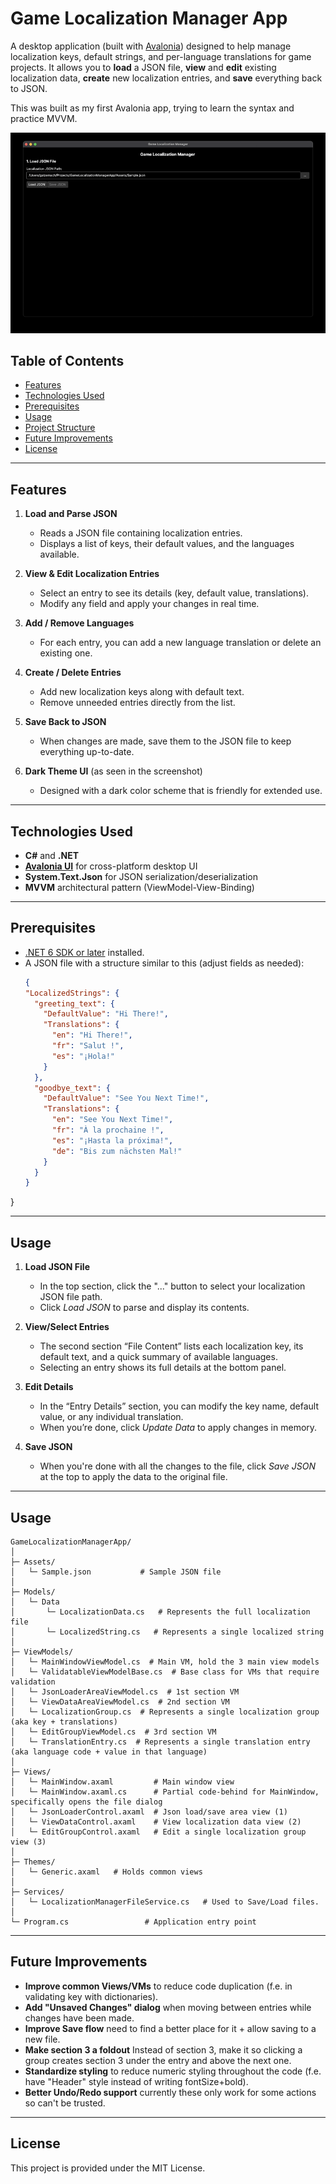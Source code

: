 # Game Localization Manager App

A desktop application (built with [Avalonia](https://avaloniaui.net/)) designed to help manage localization keys, default strings, and per-language translations for game projects. 
It allows you to **load** a JSON file, **view** and **edit** existing localization data, **create** new localization entries, and **save** everything back to JSON.

This was built as my first Avalonia app, trying to learn the syntax and practice MVVM.


<img src="./Assets/DemoGif/AppScreens.gif" alt="Game Localization Manager UI" width="700"/>

## Table of Contents
- [Features](#features)
- [Technologies Used](#technologies-used)
- [Prerequisites](#prerequisites)
- [Usage](#usage)
- [Project Structure](#project-structure)
- [Future Improvements](#future-improvements)
- [License](#license)

---

## Features
1. **Load and Parse JSON**
    - Reads a JSON file containing localization entries.
    - Displays a list of keys, their default values, and the languages available.

2. **View & Edit Localization Entries**
    - Select an entry to see its details (key, default value, translations).
    - Modify any field and apply your changes in real time.

3. **Add / Remove Languages**
    - For each entry, you can add a new language translation or delete an existing one.

4. **Create / Delete Entries**
    - Add new localization keys along with default text.
    - Remove unneeded entries directly from the list.

5. **Save Back to JSON**
    - When changes are made, save them to the JSON file to keep everything up-to-date.

6. **Dark Theme UI** (as seen in the screenshot)
    - Designed with a dark color scheme that is friendly for extended use.

---

## Technologies Used
- **C#** and **.NET**
- **[Avalonia UI](https://avaloniaui.net/)** for cross-platform desktop UI
- **System.Text.Json** for JSON serialization/deserialization
- **MVVM** architectural pattern (ViewModel-View-Binding)

---

## Prerequisites
- [.NET 6 SDK or later](https://dotnet.microsoft.com/en-us/download) installed.
- A JSON file with a structure similar to this (adjust fields as needed):
  ```json
  {
  "LocalizedStrings": {
    "greeting_text": {
      "DefaultValue": "Hi There!",
      "Translations": {
        "en": "Hi There!",
        "fr": "Salut !",
        "es": "¡Hola!"
      }
    },
    "goodbye_text": {
      "DefaultValue": "See You Next Time!",
      "Translations": {
        "en": "See You Next Time!",
        "fr": "À la prochaine !",
        "es": "¡Hasta la próxima!",
        "de": "Bis zum nächsten Mal!"
      }
    }
  }
}

---

## Usage
1. **Load JSON File**
   - In the top section, click the "..." button to select your localization JSON file path.
   - Click *Load JSON* to parse and display its contents.

2. **View/Select Entries**
   - The second section “File Content” lists each localization key, its default text, and a quick summary of available languages.
   - Selecting an entry shows its full details at the bottom panel.

3. **Edit Details**
   - In the “Entry Details” section, you can modify the key name, default value, or any individual translation.
   - When you’re done, click *Update Data* to apply changes in memory.

4. **Save JSON**
   - When you're done with all the changes to the file, click *Save JSON* at the top to apply the data to the original file.

---

## Usage
```
GameLocalizationManagerApp/
│
├─ Assets/
│   └─ Sample.json           # Sample JSON file
│
├─ Models/
│   └─ Data
│       └─ LocalizationData.cs   # Represents the full localization file
│       └─ LocalizedString.cs   # Represents a single localized string
│
├─ ViewModels/
│   └─ MainWindowViewModel.cs  # Main VM, hold the 3 main view models
│   └─ ValidatableViewModelBase.cs  # Base class for VMs that require validation
│   └─ JsonLoaderAreaViewModel.cs  # 1st section VM
│   └─ ViewDataAreaViewModel.cs  # 2nd section VM
│   └─ LocalizationGroup.cs  # Represents a single localization group (aka key + translations)
│   └─ EditGroupViewModel.cs  # 3rd section VM
│   └─ TranslationEntry.cs  # Represents a single translation entry (aka language code + value in that language)
│
├─ Views/
│   └─ MainWindow.axaml         # Main window view
│   └─ MainWindow.axaml.cs      # Partial code-behind for MainWindow, specifically opens the file dialog
│   └─ JsonLoaderControl.axaml  # Json load/save area view (1)
│   └─ ViewDataControl.axaml    # View localization data view (2)
│   └─ EditGroupControl.axaml   # Edit a single localization group view (3)
│
├─ Themes/
│   └─ Generic.axaml   # Holds common views
│
├─ Services/
│   └─ LocalizationManagerFileService.cs   # Used to Save/Load files.
│
└─ Program.cs                 # Application entry point
```

---

## Future Improvements
- **Improve common Views/VMs** to reduce code duplication (f.e. in validating key with dictionaries).
- **Add "Unsaved Changes" dialog** when moving between entries while changes have been made.
- **Improve Save flow** need to find a better place for it + allow saving to a new file.
- **Make section 3 a foldout** Instead of section 3, make it so clicking a group creates section 3 under the entry and above the next one.
- **Standardize styling** to reduce numeric styling throughout the code (f.e. have "Header" style instead of writing fontSize+bold).
- **Better Undo/Redo support** currently these only work for some actions so can't be trusted.

---

## License
This project is provided under the MIT License.
